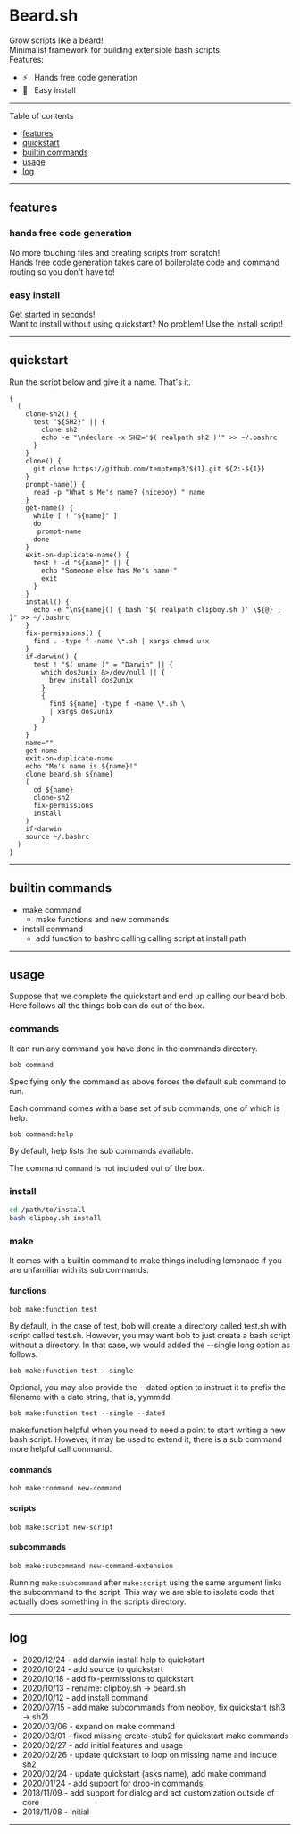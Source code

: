 # Beard.sh

Grow scripts like a beard!  
Minimalist framework for building extensible bash scripts.  
Features:  
- ⚡ &nbsp; Hands free code generation
- 💾  &nbsp; Easy install

---

Table of contents
- [features](#features)
- [quickstart](#quickstart)
- [builtin commands](#builtin-commands)
- [usage](#usage)
- [log](#log)

---

## features

### hands free code generation

No more touching files and creating scripts from scratch!  
Hands free code generation takes care of boilerplate code and command routing so you don't have to!

### easy install

Get started in seconds!  
Want to install without using quickstart? No problem! Use the install script!

---

## quickstart

Run the script below and give it a name. That's it.

```
{
  (
    clone-sh2() {
      test "${SH2}" || {
        clone sh2 
        echo -e "\ndeclare -x SH2='$( realpath sh2 )'" >> ~/.bashrc 
      }
    }
    clone() {
      git clone https://github.com/temptemp3/${1}.git ${2:-${1}}
    }
    prompt-name() {
      read -p "What's Me's name? (niceboy) " name
    }
    get-name() {
      while [ ! "${name}" ]
      do
       prompt-name
      done
    }
    exit-on-duplicate-name() {
      test ! -d "${name}" || { 
        echo "Someone else has Me's name!" 
        exit 
      }
    }
    install() {
      echo -e "\n${name}() { bash '$( realpath clipboy.sh )' \${@} ; }" >> ~/.bashrc
    }
    fix-permissions() {
      find . -type f -name \*.sh | xargs chmod u+x
    }
    if-darwin() {
      test ! "$( uname )" = "Darwin" || {
        which dos2unix &>/dev/null || {
          brew install dos2unix
        }
        {
          find ${name} -type f -name \*.sh \
          | xargs dos2unix
        }
      }
    }
    name=""
    get-name
    exit-on-duplicate-name
    echo "Me's name is ${name}!"
    clone beard.sh ${name}
    (
      cd ${name}
      clone-sh2
      fix-permissions
      install
    )
    if-darwin
    source ~/.bashrc
  )
}
```

---

## builtin commands

 + make command
    + make functions and new commands
 + install command
    + add function to bashrc calling calling script at install path

---

## usage

Suppose that we complete the quickstart and end up calling our beard bob. Here follows all the things bob can do out of the box.

### commands

It can run any command you have done in the commands directory.

`bob command`

Specifying only the command as above forces the default sub command to run.

Each command comes with a base set of sub commands, one of which is help. 

`bob command:help`

By default, help lists the sub commands available.

The command `command` is not included out of the box.

### install

```bash
cd /path/to/install
bash clipboy.sh install
```

### make

It comes with a builtin command to make things including lemonade if you are unfamiliar with its sub commands.

#### functions

`bob make:function test`

By default, in the case of test, bob will create a directory called test.sh with script called test.sh. However, you may want bob to just create a bash script without a directory. In that case, we would added the --single long option as follows.

`bob make:function test --single`

Optional, you may also provide the --dated option to instruct it to prefix the filename with a date string, that is, yymmdd.

`bob make:function test --single --dated`

make:function helpful when you need to need a point to start writing a new bash script. However, it may be used to extend it, there is a sub command more helpful call command.

#### commands

`bob make:command new-command`

#### scripts

`bob make:script new-script`

#### subcommands

`bob make:subcommand new-command-extension`

Running `make:subcommand` after `make:script` using the same argument links the subcommand to the script. This way we are able to isolate code that actually does something in the scripts directory.

---

## log

 + 2020/12/24 - add darwin install help to quickstart
 + 2020/10/24 - add source to quickstart
 + 2020/10/18 - add fix-permissions to quickstart
 + 2020/10/13 - rename: clipboy.sh -> beard.sh
 + 2020/10/12 - add install command
 + 2020/07/15 - add make subcommands from neoboy, fix quickstart (sh3 -> sh2)
 + 2020/03/06 - expand on make command
 + 2020/03/01 - fixed missing create-stub2 for quickstart make commands
 + 2020/02/27 - add initial features and usage 
 + 2020/02/26 - update quickstart to loop on missing name and include sh2 
 + 2020/02/24 - update quickstart (asks name), add make command
 + 2020/01/24 - add support for drop-in commands
 + 2018/11/09 - add support for dialog and act customization outside of core
 + 2018/11/08 - initial

---
